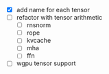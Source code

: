 - [x] add name for each tensor
- [ ] refactor with tensor arithmetic
  - [ ] rnsnorm
  - [ ] rope
  - [ ] kvcache
  - [ ] mha
  - [ ] ffn
- [ ] wgpu tensor support